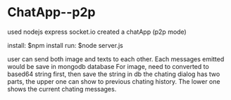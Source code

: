 # ChatApp--p2p
used nodejs express socket.io created a chatApp (p2p mode)

install: $npm install
run: $node server.js

user can send both image and texts to each other.
Each messages emitted would be save in mongodb database
For image, need to converted to based64 string first, then save the string in db
the chating dialog has two parts, the upper one can show to previous chating history. 
The lower one shows the current chating messages.

